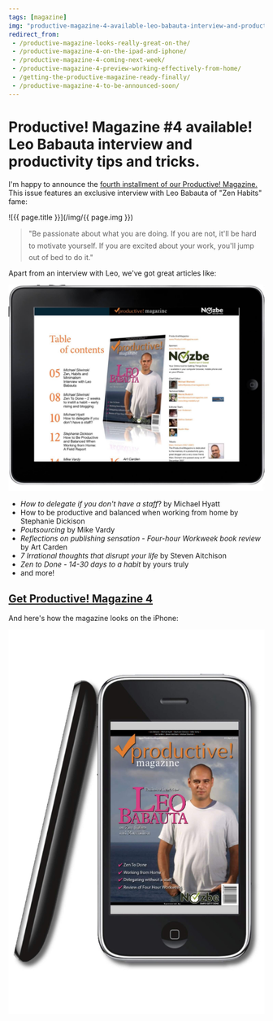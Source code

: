 ```yaml
---
tags: [magazine]
img: "productive-magazine-4-available-leo-babauta-interview-and-productivity-tips-and-tricks.jpg"
redirect_from:
 - /productive-magazine-looks-really-great-on-the/
 - /productive-magazine-4-on-the-ipad-and-iphone/
 - /productive-magazine-4-coming-next-week/
 - /productive-magazine-4-preview-working-effectively-from-home/
 - /getting-the-productive-magazine-ready-finally/
 - /productive-magazine-4-to-be-announced-soon/
---
```


# Productive! Magazine #4 available! Leo Babauta interview and productivity tips and tricks.


I'm happy to announce the [fourth installment of our Productive! Magazine.][p] This issue features an exclusive interview with Leo Babauta of "Zen Habits" fame: 

<!--More-->

![{{ page.title }}](/img/{{ page.img }})


> "Be passionate about what you are doing. If you are not, it'll be hard to motivate yourself. If you are excited about your work, you'll jump out of bed to do it."

Apart from an interview with Leo, we've got great articles like: 

![{{ page.title }} iPad](/img/productive-magazine-4-available-leo-babauta-interview-and-productivity-tips-and-tricks-toc.jpg)


  * _How to delegate if you don't have a staff_? by Michael Hyatt
  * How to be productive and balanced when working from home by Stephanie Dickison
  * _Poutsourcing_ by Mike Vardy
  * _Reflections on publishing sensation - Four-hour Workweek book review_ by Art Carden
  * _7 Irrational thoughts that disrupt your life_ by Steven Aitchison
  * _Zen to Done - 14-30 days to a habit_ by yours truly
  * and more!
  
## [Get Productive! Magazine 4][p]

And here's how the magazine looks on the iPhone:

![{{ page.title }} iPhone](/img/productive-magazine-4-available-leo-babauta-interview-and-productivity-tips-and-tricks-iphone.jpg)

[p]: http://productivemag.com/4
[n]: https://michael.gratis/nozbe